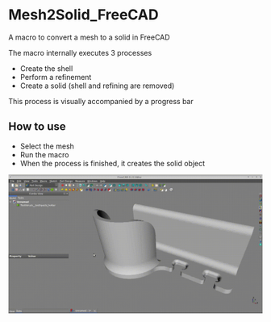 # Mesh2Solid_FreeCAD
A macro to convert a mesh to a solid in FreeCAD

The macro internally executes 3 processes
- Create the shell
- Perform a refinement
- Create a solid (shell and refining are removed)
  
This process is visually accompanied by a progress bar

## How to use
- Select the mesh
- Run the macro
- When the process is finished, it creates the solid object


![capture](https://github.com/andesfreedesign/Mesh2Solid_FreeCAD/blob/main/mesh2solid.gif)
